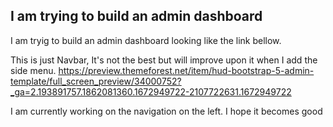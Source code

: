 ## I am trying to build an admin dashboard
I am tryig to build an admin dashboard looking like the link bellow.

This is just Navbar, It's not the best but will improve upon it when I add the side menu.
https://preview.themeforest.net/item/hud-bootstrap-5-admin-template/full_screen_preview/34000752?_ga=2.193891757.1862081360.1672949722-2107722631.1672949722

I am currently working on the navigation on the left.
I hope it becomes good
